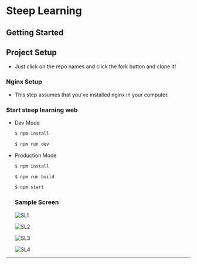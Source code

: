 
# **Steep Learning**

## **Getting Started**

## **Project Setup**

- Just click on the repo names and click the fork button and clone it!

### Nginx Setup

- This step assumes that you've installed nginx in your computer.

### Start steep learning web

- Dev Mode

  ```sh
  $ npm install
  ```
  ```sh
  $ npm run dev
  ```
  
- Production Mode
  ```sh
  $ npm install
  ```
  ```sh
  $ npm run build
  ```
  ```sh
  $ npm start
  ```
  
  ### Sample Screen
  
  ![SL1](https://user-images.githubusercontent.com/62496680/116542463-49ed7d00-a90a-11eb-8ee4-f16687b69460.PNG)

  ![SL2](https://user-images.githubusercontent.com/62496680/116541713-7228ac00-a909-11eb-9518-6c774af085ad.PNG)
  
  ![SL3](https://user-images.githubusercontent.com/62496680/116541759-810f5e80-a909-11eb-9cb4-7ef6e7e598c3.PNG)
  
  ![SL4](https://user-images.githubusercontent.com/62496680/116541812-8e2c4d80-a909-11eb-8dc0-bbb31eabd01f.PNG)

---
